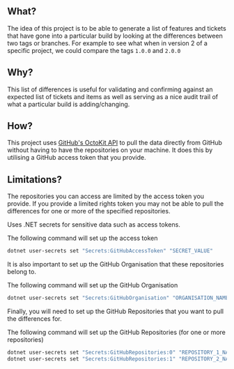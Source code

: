 ## What?
The idea of this project is to be able to generate a list of features and tickets that have gone into a particular build by looking at the differences between two tags or branches.
For example to see what when in version 2 of a specific project, we could compare the tags `1.0.0` and `2.0.0`

## Why?
This list of differences is useful for validating and confirming against an expected list of tickets and items as well as serving as a nice audit trail of what a particular build is adding/changing.

## How?
This project uses [GitHub's OctoKit API](https://github.com/octokit) to pull the data directly from GitHub without having to have the repositories on your machine.
It does this by utilising a GitHub access token that you provide.

## Limitations?
The repositories you can access are limited by the access token you provide.  If you provide a limited rights token you may not be able to pull the differences for one or more of the specified repositories.

Uses .NET secrets for sensitive data such as access tokens.

The following command will set up the access token

```bash
dotnet user-secrets set "Secrets:GitHubAccessToken" "SECRET_VALUE"
```

It is also important to set up the GitHub Organisation that these repositories belong to.

The following command will set up the GitHub Organisation

```bash
dotnet user-secrets set "Secrets:GitHubOrganisation" "ORGANISATION_NAME"
```

Finally, you will need to set up the GitHub Repositories that you want to pull the differences for.

The following command will set up the GitHub Repositories (for one or more repositories)

```bash
dotnet user-secrets set "Secrets:GitHubRepositories:0" "REPOSITORY_1_NAME"
dotnet user-secrets set "Secrets:GitHubRepositories:1" "REPOSITORY_2_NAME"
```